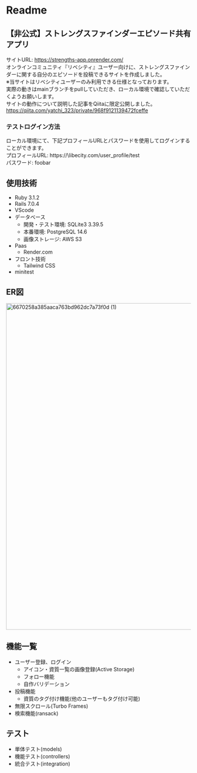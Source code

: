 # Readme

## 【非公式】ストレングスファインダーエピソード共有アプリ
サイトURL: https://strengths-app.onrender.com/<br>
オンラインコミュニティ『リベシティ』ユーザー向けに、ストレングスファインダーに関する自分のエピソードを投稿できるサイトを作成しました。<br>
※当サイトはリベシティユーザーのみ利用できる仕様となっております。<br>
実際の動きはmainブランチをpullしていただき、ローカル環境で確認していただくようお願いします。<br>
サイトの動作について説明した記事をQiitaに限定公開しました。<br>
https://qiita.com/yatchi_323/private/968f9121139472fceffe

### テストログイン方法
ローカル環境にて、下記プロフィールURLとパスワードを使用してログインすることができます。<br>
プロフィールURL: https://\libecity.com/user_profile/test <br>
パスワード: foobar


## 使用技術
+ Ruby 3.1.2
+ Rails 7.0.4
+ VScode
+ データベース
  + 開発・テスト環境: SQLite3 3.39.5
  + 本番環境: PostgreSQL 14.6
  + 画像ストレージ: AWS S3
+ Paas
  + Render.com
+ フロント技術
  + Tailwind CSS
+ minitest

## ER図
<img width="888" alt="6670258a385aaca763bd962dc7a73f0d (1)" src="https://user-images.githubusercontent.com/74131105/221347051-f90a5363-ece6-42ad-af9a-31213672f7b2.png">


## 機能一覧
+ ユーザー登録、ログイン
  + アイコン・資質一覧の画像登録(Active Storage)
  + フォロー機能
  + 自作バリデーション
+ 投稿機能
  + 資質のタグ付け機能(他のユーザーもタグ付け可能)
+ 無限スクロール(Turbo Frames)
+ 検索機能(ransack)


## テスト
+ 単体テスト(models)
+ 機能テスト(controllers)
+ 統合テスト(integration)